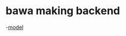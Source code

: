 # bawa making backend
-[model](https://www.youtube.com/redirect?event=video_description&redir_token=QUFFLUhqbWp2U1NHc0pQenN6R0w1N2tpQUx4UVhkTUhrZ3xBQ3Jtc0tudHRLb3MyS015eVA2NW5POWVBNEFLQUF0VVpnYXRYMnFzTExsREYzcUV6OVNqODV4elRJbE4zQ1FtY0VSeGpKNWdrVXhNdGJ6ZExVYjFQN19CcVZSSzVvalZTcVM1eTRFcndzOFQ4ZkRpX0tJTEFhNA&q=https%3A%2F%2Fapp.eraser.io%2Fworkspace%2FYtPqZ1VogxGy1jzIDkzj%3Forigin%3Dshare&v=9B4CvtzXRpc)